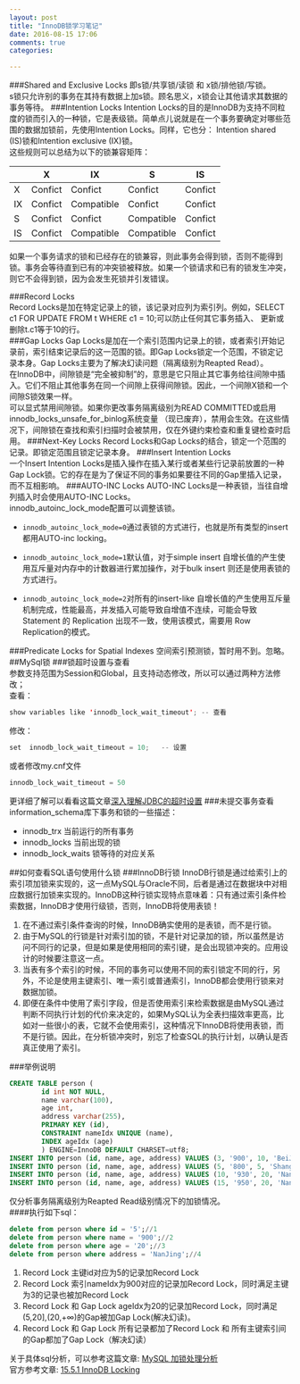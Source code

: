 ```yaml
---
layout: post
title: "InnoDB锁学习笔记"
date: 2016-08-15 17:06
comments: true
categories: 

---
```


###Shared and Exclusive Locks
即s锁/共享锁/读锁 和 x锁/排他锁/写锁。   
s锁只允许别的事务在其持有数据上加s锁。顾名思义，x锁会让其他请求其数据的事务等待。<!--more--> 
###Intention Locks
Intention Locks的目的是InnoDB为支持不同粒度的锁而引入的一种锁，它是表级锁。简单点儿说就是在一个事务要确定对哪些范围的数据加锁前，先使用Intention Locks。同样，它也分： Intention shared (IS)锁和Intention exclusive (IX)锁。   
这些规则可以总结为以下的锁兼容矩阵：   

|   | X | IX    | S  | IS |
|-------|:---:|-----------|-------|:-------:|
| X  | Confict | Confict     | Confict | Confict |
| IX | Confict  | Compatible      |  Confict  | Confict |
| S  | Confict  | Confict | Compatible     | Confict |
| IS  | Confict   | Compatible | Compatible     | Confict |

如果一个事务请求的锁和已经存在的锁兼容，则此事务会得到锁，否则不能得到锁。事务会等待直到已有的冲突锁被释放。如果一个锁请求和已有的锁发生冲突，则它不会得到锁，因为会发生死锁并引发错误。    

###Record Locks   
Record Locks是加在特定记录上的锁，该记录对应列为索引列。例如，SELECT c1 FOR UPDATE FROM t WHERE c1 = 10;可以防止任何其它事务插入、 更新或删除t.c1等于10的行。   
###Gap Locks 
Gap Locks是加在一个索引范围内记录上的锁，或者索引开始记录前，索引结束记录后的这一范围的锁。即Gap Locks锁定一个范围，不锁定记录本身。Gap Locks主要为了解决幻读问题（隔离级别为Reapted Read）。   
在InnoDB中，间隙锁是“完全被抑制”的，意思是它只阻止其它事务给往间隙中插入。它们不阻止其他事务在同一个间隙上获得间隙锁。因此，一个间隙X锁和一个间隙S锁效果一样。    
可以显式禁用间隙锁。如果你更改事务隔离级别为READ COMMITTED或启用innodb_locks_unsafe_for_binlog系统变量 （现已废弃），禁用会生效。在这些情况下，间隙锁在查找和索引扫描时会被禁用，仅在外键约束检查和重复键检查时启用。
###Next-Key Locks 
Record Locks和Gap Locks的结合，锁定一个范围的记录。即锁定范围且锁定记录本身。
###Insert Intention Locks   
一个Insert Intention Locks是插入操作在插入某行或者某些行记录前放置的一种Gap Lock锁。它的存在是为了保证不同的事务如果要往不同的Gap里插入记录，而不互相影响。
###AUTO-INC Locks 
AUTO-INC Locks是一种表锁，当往自增列插入时会使用AUTO-INC Locks。    
innodb_autoinc_lock_mode配置可以调整该锁。    

* ```innodb_autoinc_lock_mode=0```通过表锁的方式进行，也就是所有类型的insert都用AUTO-inc locking。

* ```innodb_autoinc_lock_mode=1```默认值，对于simple insert 自增长值的产生使用互斥量对内存中的计数器进行累加操作，对于bulk insert 则还是使用表锁的方式进行。

* ```innodb_autoinc_lock_mode=2```对所有的insert-like 自增长值的产生使用互斥量机制完成，性能最高，并发插入可能导致自增值不连续，可能会导致Statement 的 Replication 出现不一致，使用该模式，需要用 Row Replication的模式。

###Predicate Locks for Spatial Indexes
空间索引预测锁，暂时用不到。忽略。   
##MySql锁
###锁超时设置与查看    
参数支持范围为Session和Global，且支持动态修改，所以可以通过两种方法修改；    
查看：   


```java
show variables like 'innodb_lock_wait_timeout'; -- 查看
```
修改：


```java
set  innodb_lock_wait_timeout = 10;   -- 设置
```

或者修改my.cnf文件

```sql
innodb_lock_wait_timeout = 50 
```
更详细了解可以看看这篇文章[深入理解JDBC的超时设置](http://www.importnew.com/2466.html)
###未提交事务查看
information_schema库下事务和锁的一些描述：   
* innodb_trx  当前运行的所有事务
* innodb_locks  当前出现的锁
* innodb_lock_waits  锁等待的对应关系 


##如何查看SQL语句使用什么锁
###InnoDB行锁
InnoDB行锁是通过给索引上的索引项加锁来实现的，这一点MySQL与Oracle不同，后者是通过在数据块中对相应数据行加锁来实现的。InnoDB这种行锁实现特点意味着：只有通过索引条件检索数据，InnoDB才使用行级锁，否则，InnoDB将使用表锁！    
1. 在不通过索引条件查询的时候，InnoDB确实使用的是表锁，而不是行锁。    
2. 由于MySQL的行锁是针对索引加的锁，不是针对记录加的锁，所以虽然是访问不同行的记录，但是如果是使用相同的索引键，是会出现锁冲突的。应用设计的时候要注意这一点。   
3. 当表有多个索引的时候，不同的事务可以使用不同的索引锁定不同的行，另外，不论是使用主键索引、唯一索引或普通索引，InnoDB都会使用行锁来对数据加锁。    
4. 即便在条件中使用了索引字段，但是否使用索引来检索数据是由MySQL通过判断不同执行计划的代价来决定的，如果MySQL认为全表扫描效率更高，比如对一些很小的表，它就不会使用索引，这种情况下InnoDB将使用表锁，而不是行锁。因此，在分析锁冲突时，别忘了检查SQL的执行计划，以确认是否真正使用了索引。

###举例说明

```sql
CREATE TABLE person (
        id int NOT NULL, 
        name varchar(100), 
        age int, 
        address varchar(255),
        PRIMARY KEY (id), 
        CONSTRAINT nameIdx UNIQUE (name), 
        INDEX ageIdx (age)
        ) ENGINE=InnoDB DEFAULT CHARSET=utf8;
INSERT INTO person (id, name, age, address) VALUES (3, '900', 10, 'BeiJing');
INSERT INTO person (id, name, age, address) VALUES (5, '800', 5, 'ShangHai');
INSERT INTO person (id, name, age, address) VALUES (10, '930', 20, 'NanJing');
INSERT INTO person (id, name, age, address) VALUES (15, '950', 20, 'NanJing');
```

仅分析事务隔离级别为Reapted Read级别情况下的加锁情况。   
####执行如下sql：

```sql
delete from person where id = '5';//1
delete from person where name = '900';//2
delete from person where age = '20';//3
delete from person where address = 'NanJing';//4
```

1. Record Lock 
	主键id对应为5的记录加Record Lock
2. Record Lock 
	索引nameIdx为900对应的记录加Record Lock，同时满足主键为3的记录也被加Record Lock
3. Record Lock 和 Gap Lock
	ageIdx为20的记录加Record Lock，同时满足(5,20],(20,+∞)的Gap被加Gap Lock(解决幻读)。
4. Record Lock 和 Gap Lock
	所有记录都加了Record Lock 和 所有主键索引间的Gap都加了Gap Lock（解决幻读）

关于具体sql分析，可以参考这篇文章: [MySQL 加锁处理分析](http://hedengcheng.com/?p=771)   
官方参考文章: [15.5.1 InnoDB Locking](http://dev.mysql.com/doc/refman/5.7/en/innodb-locking.html#innodb-gap-locks)